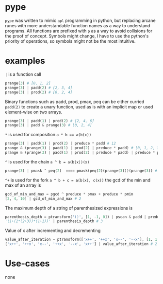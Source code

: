 # pype
`pype` was written to mimic `apl` programming in python, but replacing arcane runes with more understandable function names as a way to understand programs.
All functions are prefixed with `p` as a way to avoid collisions for the proof of concept.
Symbols might change, I have to use the python's priority of operations, so symbols might not be the most intuitive.
# examples
`|` is a function call
```python
prange(3) # [0, 1, 2]
prange(3) | padd(2) # [2, 3, 4]
prange(3) | prod(2) # [0, 2, 4]
```

Binary functions such as padd, prod, pmax, peq can be either curried `padd(2)` to create a unary function, used as is with an implicit map or used element-wise on two arrays.
```python
prange(3) | padd(1) | prod(2) # [2, 4, 6]
prange(3) | padd & prange(3) # [0, 2, 4]
```

`*` is used for composition `a * b == a(b(x))` 
```python
prange(3) | padd(1) | prod(2) | preduce * padd # 12
prange & (prange(3) | padd(1) | prod(2) | preduce * padd) # [0, 1, 2, 3, 4, 5, 6, 7, 8, 9, 10, 11]
prange & (prange(3) | padd(1) | prod(2) | preduce * padd) | preduce * pmax # 11
```

`^` is used for the chain `a ^ b = a(b(x))(x)`
```python
prange(3) | pmask ^ peq(2)  ==== pmask(peq(2)(prange(3)))(prange(3)) # [2]
```

`^+` is used for the fork `a ^ b + c = a(b(x), c(x))`
the gcd of the min and max of an array is
```python
gcd_of_min_and_max = pgcd ^ preduce * pmax + preduce * pmin 
[2, 4, 10] | gcd_of_min_and_max # 2
```

The maximum depth of a string of parenthesized expressions is
```python
parenthesis_depth = ptransform('()', [1, -1, 0]) | pscan & padd | preduce & pmax
'(1+(2*(2+3))*(1+1))' | parenthesis_depth # 3
```

Value of x after incrementing and decrementing
```python
value_after_iteration = ptransform(['x++', '++x', 'x--', '--x'], [1, 1, -1, -1, 0]) | preduce * padd
['x++', '++x', 'x--', '++x', '--x', 'x++'] | value_after_iteration # 2

```

# Use-cases
none
